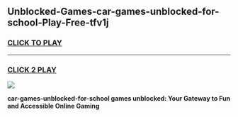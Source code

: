 
## Unblocked-Games-car-games-unblocked-for-school-Play-Free-tfv1j
<h3>
<a href="https://premium76.site?title=car-games-unblocked-for-school&ref=23A">CLICK TO PLAY</a></h3>
<hr>

<h3>
<a href="https://premium76.site?title=car-games-unblocked-for-school&ref=23A">CLICK 2 PLAY</a>
  
</h3>

<a href="https://premium76.site?title=car-games-unblocked-for-school&ref=23A"><img src="https://clearcache.store/games.png"></a>


**car-games-unblocked-for-school games unblocked: Your Gateway to Fun and Accessible Online Gaming**
